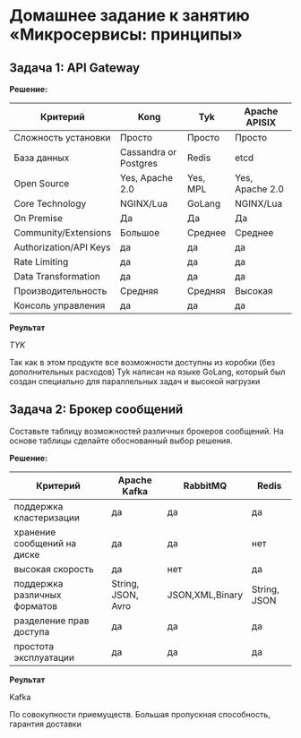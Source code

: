 # Домашнее задание к занятию «Микросервисы: принципы»

## Задача 1: API Gateway

**Решение:**

| Критерий               | Kong                  | Tyk      | Apache APISIX   |
| ---------------------- | --------------------- | -------- | --------------- |
| Сложность установки    | Просто                | Просто   | Просто          |
| База данных            | Cassandra or Postgres | Redis    | etcd            |
| Open Source            | Yes, Apache 2.0       | Yes, MPL | Yes, Apache 2.0 |
| Core Technology        | NGINX/Lua             | GoLang   | NGINX/Lua       |
| On Premise             | Да                    | Да       | Да              |
| Community/Extensions   | Большое               | Среднее  | Среднее         |
| Authorization/API Keys | да                    | да       | да              |
| Rate Limiting          | да                    | да       | да              |
| Data Transformation    | да                    | да       | да              |
| Производительность     | Средняя               | Средняя  | Высокая         |
| Консоль управления     | да                    | да       | да              |


**Реультат**

*TYK*

Так как в этом продукте все возможности доступны из коробки (без дополнительных расходов)
Tyk написан на языке GoLang, который был создан специально для параллельных задач и высокой нагрузки


## Задача 2: Брокер сообщений

Составьте таблицу возможностей различных брокеров сообщений. На основе таблицы сделайте обоснованный выбор решения.

**Решение:**

| Критерий                     | Apache Kafka       | RabbitMQ        | Redis        |
| ---------------------------- | ------------------ | --------------- | ------------ |
| поддержка кластеризации      | да                 | да              | да           |
| хранение сообщений на диске  | да                 | да              | нет          |
| высокая скорость             | да                 | нет             | да           |
| поддержка различных форматов | String, JSON, Avro | JSON,XML,Binary | String, JSON |
| разделение прав доступа      | да                 | да              | да           |
| простота эксплуатации        | да                 | да              | да           |

**Реультат**

Kafka

По совокупности приемуществ. Большая пропускная способность, гарантия доставки

